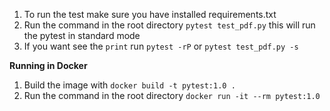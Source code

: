 1. To run the test make sure you have installed requirements.txt
2. Run the command in the root directory `pytest test_pdf.py` this will run the pytest in standard mode
3. If you want see the `print` run `pytest -rP` or `pytest test_pdf.py -s`

**Running in Docker** 
1. Build the image with `docker build -t pytest:1.0 .`
2. Run the command in the root directory `docker run -it --rm pytest:1.0`
